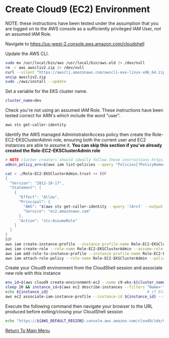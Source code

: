 # Create Cloud9 (EC2) Environment

NOTE: these instructions have been tested under the assumption that you are logged on to the AWS console as a sufficiently privileged IAM User, *not* an assumed IAM Role.

Navigate to https://us-west-2.console.aws.amazon.com/cloudshell

Update the AWS CLI.
```bash
sudo mv /usr/local/bin/aws /usr/local/bin/aws.old 2> /dev/null
rm -r aws awscliv2.zip 2> /dev/null
curl --silent "https://awscli.amazonaws.com/awscli-exe-linux-x86_64.zip" -o "awscliv2.zip"
unzip awscliv2.zip
sudo ./aws/install --update
```

Set a variable for the EKS cluster name.
```bash
cluster_name=dev
```

Check you're not using an assumed IAM Role. These instructions have been tested correct for ARN's which include the word "user".
```bash
aws sts get-caller-identity
```

Identify the AWS managed AdministratorAccess policy then create the Role-EC2-EKSClusterAdmin role, ensuring both the current user and EC2 instances are able to assume it. **You can skip this section if you've already created the Role-EC2-EKSClusterAdmin role**
```bash
# NOTE cluster creators should ideally follow these instructions https://eksctl.io/usage/minimum-iam-policies/
admin_policy_arn=$(aws iam list-policies --query "Policies[?PolicyName=='AdministratorAccess'].Arn" --output text)

cat > ./Role-EC2-EKSClusterAdmin.trust << EOF
{
  "Version": "2012-10-17",
  "Statement": [
    {
      "Effect": "Allow",
      "Principal": {
        "AWS": "$(aws sts get-caller-identity --query '[Arn]' --output text)",
        "Service": "ec2.amazonaws.com"
      },
      "Action": "sts:AssumeRole"
    }
  ]
}
EOF
aws iam create-instance-profile --instance-profile-name Role-EC2-EKSClusterAdmin
aws iam create-role --role-name Role-EC2-EKSClusterAdmin --assume-role-policy-document file://Role-EC2-EKSClusterAdmin.trust
aws iam add-role-to-instance-profile --instance-profile-name Role-EC2-EKSClusterAdmin --role-name Role-EC2-EKSClusterAdmin
aws iam attach-role-policy --role-name Role-EC2-EKSClusterAdmin --policy-arn ${admin_policy_arn}
```

Create your Cloud9 environment from the CloudShell session and associate new role with this instance
```bash
env_id=$(aws cloud9 create-environment-ec2 --name c9-eks-${cluster_name} --instance-type m5.large --query "environmentId" --output text)
sleep 20 && instance_id=$(aws ec2 describe-instances --filters "Name='tag:aws:cloud9:environment',Values='${env_id}'" --query "Reservations[].Instances[0].InstanceId" --output text)
echo ${instance_id}                                            # if blank, wait (sleep) a little longer and repeat previous instruction
aws ec2 associate-iam-instance-profile --instance-id ${instance_id} --iam-instance-profile Name=Role-EC2-EKSClusterAdmin
```

Execute the following command then navigate your browser to the URL produced before exiting/closing your CloudShell session
```bash
echo "https://${AWS_DEFAULT_REGION}.console.aws.amazon.com/cloud9/ide/${env_id}"
```

[Return To Main Menu](/README.md)
